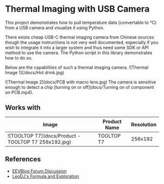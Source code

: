 # Thermal Imaging with USB Camera

This project demonstrates how to pull temperature data (convertable to °C) from a USB camera and visualize it using Python.

There exists cheap USB-C thermal imaging camera from Chinese sources though the usage instructions is not very well documented, especially if you wish to integrate it into a larger system and thus need some SDK or API method to use the camera. The Python script in this library demonstrates how to do so.

Below are the capabilities of such a thermal imaging camera.
![Thermal Image 1](/docs/Hot drink.jpg)



![Thermal Image 2](docs/PCB with macro lens.jpg)
The camera is sensitive enough to detect a chip [turning on or off](docs/Turning on of component on PCB.mp4).

## Works with

| Image | Product Name | Resolution |
|-------|--------------|------------|
| ![TOOLTOP T7](docs/Product - TOOLTOP T7 256x192.jpg) | TOOLTOP T7 | 256x192 |


## References

- [EEVBlog Forum Discussion](https://www.eevblog.com/forum/thermal-imaging/infiray-and-their-p2-pro-discussion/200/)
- [LeoDJ's Formula and Exploration](https://chaos.social/@LeoDJ/109633033381602083)
